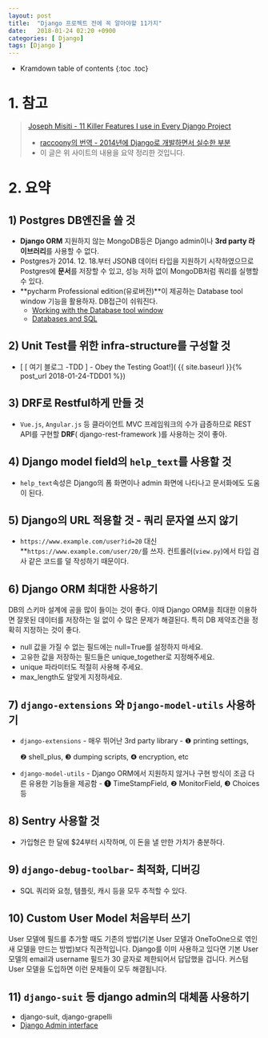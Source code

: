 ```yaml
---
layout: post
title:  "Django 프로젝트 전에 꼭 알아야할 11가지"
date:   2018-01-24 02:20 +0900
categories: [ Django]
tags: [Django ]
---
```


* Kramdown table of contents
{:toc .toc}


# 1. 참고

> [Joseph Misiti - 11 Killer Features I use in Every Django Project ](http://medium.com/cs-math/2014-django-development-mistakes-in-2014-f48623f58b21)  
> * [raccoony의 번역 - 2014년에 Django로 개발하면서 실수한 부분](http://raccoonyy.github.io/django-development-mistakes-in-2014-translatate/) 
> * 이 글은 위 사이트의 내용을 요약 정리한 것입니다. 





# 2. 요약



## 1) Postgres DB엔진을 쓸 것 

* **Django ORM**  지원하지 않는 MongoDB등은  Django admin이나 **3rd party  라이브러리**를 사용할 수 없다. 
* Postgres가 2014. 12. 18.부터  JSONB 데이터 타입을 지원하기 시작하였으므로  Postgres에 **문서**를 저장할 수 있고, 성능 저하 없이 MongoDB처럼 쿼리를 실행할 수 있다. 
* **pycharm Professional edition(유로버전)**이 제공하는 Database tool window 기능을 활용하자.  DB접근이 쉬워진다. 
  * [Working with the Database tool window](https://www.jetbrains.com/help/pycharm/working-with-the-database-tool-window.html)
  * [Databases and SQL](https://www.jetbrains.com/help/pycharm/databases-and-sql.html) 








## 2) Unit Test를 위한 infra-structure를 구성할 것

* [ [ 여기 블로그 -TDD ] - Obey the Testing Goat!]( {{ site.baseurl }}{% post_url 2018-01-24-TDD01 %})  








## 3) DRF로 Restful하게 만들 것

* `Vue.js`, `Angular.js` 등 클라이언트 MVC 프레임워크의 수가 급증하므로 REST API를 구현할 **DRF**( django-rest-framework )를 사용하는 것이 좋아. 







## 4) Django model field의 `help_text`를 사용할 것

* `help_text`속성은 Django의 폼 화면이나 admin 화면에 나타나고  문서화에도 도움이 된다. 







## 5) Django의 URL 적용할 것 - 쿼리 문자열 쓰지 않기 

* `https://www.example.com/user?id=20` 대신  **`https://www.example.com/user/20/`를 쓰자.   컨트롤러(`view.py`)에서 타입 검사 같은 코드를 덜 작성하기 때문이다. 







## 6) Django ORM 최대한 사용하기

DB의 스키마 설계에 공을 많이 들이는 것이 좋다. 이때 Django ORM을 최대한 이용하면 잘못된 데이터를 저장하는 일 없이 수 많은 문제가 해결된다.  특히  DB 제약조건을  정확히 지정하는 것이 좋다. 

* null 값을 가질 수 없는 필드에는 null=True를 설정하지 마세요.
* 고유한 값을 저장하는 필드들은 unique_together로 지정해주세요.
* unique 파라미터도 적절히 사용해 주세요.
* max_length도 알맞게 지정하세요.





## 7) `django-extensions` 와 `Django-model-utils` 사용하기

* `django-extensions`  -  매우 뛰어난 3rd party library -  ❶ printing settings,

     ❷  shell_plus,   ❸ dumping scripts,   ❹ encryption, etc

* `django-model-utils` - Django ORM에서 지원하지 않거나  구현 방식이 조금 다른 유용한 기능들을 제공함 -   ❶ TimeStampField,   ❷ MonitorField,   ❸ Choices 등





## 8) Sentry 사용할 것 

* 가입형은 한 달에 $24부터 시작하며, 이 돈을 낼 만한 가치가 충분하다. 





## 9) `django-debug-toolbar`- 최적화, 디버깅

* SQL 쿼리와 요청, 템플릿, 캐시 등을 모두 추적할 수 있다. 





## 10) Custom User Model 처음부터 쓰기 

User 모델에 필드를 추가할 때도 기존의 방법(기본 User 모델과 OneToOne으로 엮인 새 모델을 만드는 방법)보다 직관적입니다. Django를 이미 사용하고 있다면 기본 User 모델의 email과 username 필드가 30 글자로 제한되어서 답답했을 겁니다. 커스텀 User 모델을 도입하면 이런 문제들이 모두 해결됩니다. 







## 11)  `django-suit` 등  django admin의 대체품 사용하기

* django-suit,  django-grapelli
* [Django Admin interface](https://github.com/rosarior/awesome-django#admin-interface) 